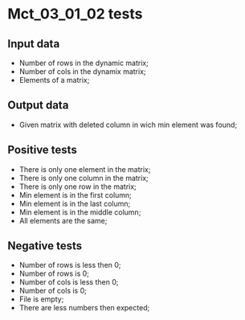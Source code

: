 # Mct_03_01_02 tests
## Input data
- Number of rows in the dynamic matrix;
- Number of cols in the dynamix matrix;
- Elements of a matrix;
## Output data
- Given matrix with deleted column in wich min element was found;
## Positive tests
- There is only one element in the matrix;
- There is only one column in the matrix;
- There is only one row in the matrix;
- Min element is in the first column;
- Min element is in the last column;
- Min element is in the middle column;
- All elements are the same;
## Negative tests
- Number of rows is less then 0;
- Number of rows is 0;
- Number of cols is less then 0;
- Number of cols is 0;
- File is empty;
- There are less numbers then expected;